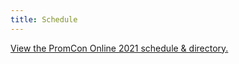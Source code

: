 ```yaml
---
title: Schedule
---
```


<a id="sched-embed" href="//promcononline2021.sched.com/">View the PromCon Online 2021 schedule &amp; directory.</a><script type="text/javascript" src="//promcononline2021.sched.com/js/embed.js"></script>
